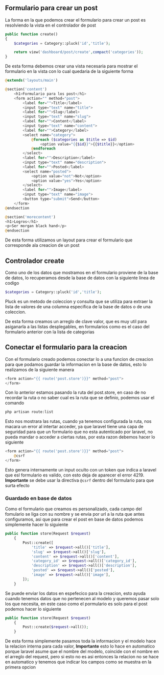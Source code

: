 ## Formulario para crear un post

La forma en la que podemos crear el formulario para crear un post es resolviendo la vista en el controlador de post


```php
public function create()
{    
    $categories = Category::pluck('id','title');

    return view('dashboard/post/create',compact('categories'));
}
```

De esta forma debemos crear una vista necesaria para mostrar el formulario en la vista con lo cual quedaria de la siguiente forma


```php
@extends('layouts/main')

@section('content')
    <h1>Formulario para los post</h1>
    <form action="" method="post">
        <label for="">Title</label>
        <input type="text" name="title">
        <label for="">Slug</label>
        <input type="text" name="slug">
        <label for="">Content</label>
        <input type="text" name="content">
        <label for="">Category</label>
        <select name="category">
            @foreach ($categories as $title => $id)
                <option value="{{$id}}">{{$title}}</option>
            @endforeach
        </select>
        <label for="">Description</label>
        <input type="text" name="description">
        <label for="">Posted</label>
        <select name="posted">
            <option value="not">Not</option>
            <option value="yes">Yes</option>
        </select>
        <label for="">Image</label>
        <input type="text" name="image">
        <button type="submit">Send</button>
    </form>
@endsection

@section('morecontent')
<h1>Logros</h1>
<p>Ser morgan black hand</p>
@endsection
```

De esta forma utilizamos un layout para crear el formulario que corresponde ala creacion de un post

## Controlador create

Como uno de los datos que mostramos en el formulario proviene de la base de datos, lo recuperamos desde la base de datos con la siguiente linea de codigo

```php
$categories = Category::pluck('id','title');
```

Pluck es un metodo de coleccion y consulta que se utiliza para extraer la lista de valores de una columna especifica de la base de datos o de una coleccion.

De esta forma creamos un arreglo de clave valor, que es muy util para asiganarla a las listas desplegables, en formularios como es el caso del formulario anterior con la lista de categorias

## Conectar el formulario para la creacion

Con el formulario creado podemos conectar lo a una funcion de creacion para que podamos guardar la informacion en la base de datos, esto lo realizamos de la siguiente manera

```php
<form action="{{ route('post.store')}}" method="post">
</form>
```

Con lo anterior estamos pasando la ruta del post.store, en caso de no recordar la ruta o no saber cual es la ruta que se definio, podemos usar el comando 


```bash
php artisan route:list
```

Esto nos mostrara las rutas, cuando ya tenemos configurada la ruta, nos macara un error al intertar acceder, ya que laravel tiene una capa de seguridad para que un formulario que no esta autenticado por laravel, no pueda mandar o acceder a ciertas rutas, por esta razon debemos hacer lo siguiente


```php
<form action="{{ route('post.store')}}" method="post">
    @csrf
</form>
```

Esto genera internamente un input oculto con un token que indica a laravel que esl formulario es valido, con esto deja de aparecer el error 4219. **Importante** se debe usar la directiva `@csrf` dentro del formulario para que surta efecto

### Guardado en base de datos

Como el formulario que creamos es personalizado, cada campo del fomulario se liga con su nombre y se envia por url a la ruta que antes configuramos, asi que para crear el post en base de datos podemos simplemente hacer lo siguiente 

```php
public function store(Request $request)
    {
        Post::create([
            'title' => $request->all()['title'],
            'slug' => $request->all()['slug'],
            'content' => $request->all()['content'],
            'category_id' => $request->all()['category_id'],
            'description' => $request->all()['description'],
            'posted' => $request->all()['posted'],
            'image' => $request->all()['image'],
        ]);
    }
```

Se puede enviar los datos en espefecico para la creacion, esto ayuda cuando tenemos datos que no pertenecen al modelo y queremos pasar solo los que necesita, en este caso como el pormulario es solo para el post podemos hacer lo siguiente

```php
public function store(Request $request)
    {
        Post::create($request->all());
    }
```

De esta forma simplemente pasamos toda la informacion y el modelo hace la relacion interna para cada valor, **Importante** esto lo hace en automatico porque laravel asume que el nombre del modelo, coincide con el nombre en el arreglo del request, pero si esto no es asi entonces la relacion no se hace en automatico y tenemos que indicar los campos como se muestra en la primera opcion




